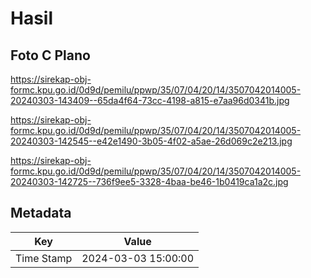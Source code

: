 # Hasil

## Foto C Plano

https://sirekap-obj-formc.kpu.go.id/0d9d/pemilu/ppwp/35/07/04/20/14/3507042014005-20240303-143409--65da4f64-73cc-4198-a815-e7aa96d0341b.jpg

https://sirekap-obj-formc.kpu.go.id/0d9d/pemilu/ppwp/35/07/04/20/14/3507042014005-20240303-142545--e42e1490-3b05-4f02-a5ae-26d069c2e213.jpg

https://sirekap-obj-formc.kpu.go.id/0d9d/pemilu/ppwp/35/07/04/20/14/3507042014005-20240303-142725--736f9ee5-3328-4baa-be46-1b0419ca1a2c.jpg


## Metadata

| Key        | Value               |
| ---------- | ------------------- |
| Time Stamp | 2024-03-03 15:00:00 |



